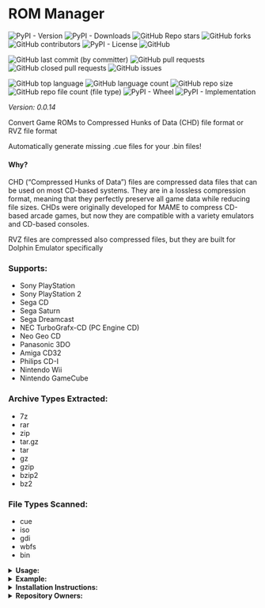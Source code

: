 # ROM Manager

![PyPI - Version](https://img.shields.io/pypi/v/rom-manager)
![PyPI - Downloads](https://img.shields.io/pypi/dd/rom-manager)
![GitHub Repo stars](https://img.shields.io/github/stars/Knuckles-Team/rom-manager)
![GitHub forks](https://img.shields.io/github/forks/Knuckles-Team/rom-manager)
![GitHub contributors](https://img.shields.io/github/contributors/Knuckles-Team/rom-manager)
![PyPI - License](https://img.shields.io/pypi/l/rom-manager)
![GitHub](https://img.shields.io/github/license/Knuckles-Team/rom-manager)

![GitHub last commit (by committer)](https://img.shields.io/github/last-commit/Knuckles-Team/rom-manager)
![GitHub pull requests](https://img.shields.io/github/issues-pr/Knuckles-Team/rom-manager)
![GitHub closed pull requests](https://img.shields.io/github/issues-pr-closed/Knuckles-Team/rom-manager)
![GitHub issues](https://img.shields.io/github/issues/Knuckles-Team/rom-manager)

![GitHub top language](https://img.shields.io/github/languages/top/Knuckles-Team/rom-manager)
![GitHub language count](https://img.shields.io/github/languages/count/Knuckles-Team/rom-manager)
![GitHub repo size](https://img.shields.io/github/repo-size/Knuckles-Team/rom-manager)
![GitHub repo file count (file type)](https://img.shields.io/github/directory-file-count/Knuckles-Team/rom-manager)
![PyPI - Wheel](https://img.shields.io/pypi/wheel/rom-manager)
![PyPI - Implementation](https://img.shields.io/pypi/implementation/rom-manager)

*Version: 0.0.14*

Convert Game ROMs to Compressed Hunks of Data (CHD) file format or RVZ file format

Automatically generate missing .cue files for your .bin files!

#### Why?

CHD (“Compressed Hunks of Data”) files are compressed data files that can be used on most CD-based systems. 
They are in a lossless compression format, meaning that they perfectly preserve all game data while reducing file sizes. 
CHDs were originally developed for MAME to compress CD-based arcade games, 
but now they are compatible with a variety emulators and CD-based consoles.

RVZ files are compressed also compressed files, but they are built for Dolphin Emulator specifically

### Supports:
- Sony PlayStation
- Sony PlayStation 2
- Sega CD
- Sega Saturn
- Sega Dreamcast
- NEC TurboGrafx-CD (PC Engine CD)
- Neo Geo CD
- Panasonic 3DO
- Amiga CD32
- Philips CD-I
- Nintendo Wii
- Nintendo GameCube

### Archive Types Extracted:
- 7z
- rar
- zip
- tar.gz
- tar
- gz
- gzip
- bzip2
- bz2

### File Types Scanned:
- cue
- iso
- gdi
- wbfs
- bin

<details>
  <summary><b>Usage:</b></summary>

| Short Flag | Long Flag   | Description                                             |
|------------|-------------|---------------------------------------------------------|
| -h         | --help      | See Usage                                               |
| -c         | --cpu-count | Limit max number of CPUs to use for parallel processing |
| -d         | --directory | Directory to scan for ROMs                              |
| -x         | --delete    | Delete the original files                               |
| -f         | --force     | Force overwrite of existing CHD files                   |
| -v         | --verbose   | Print all debug information                             |

</details>

<details>
  <summary><b>Example:</b></summary>

```bash
rom-manager --directory "C:/Users/default/Games/"
```

</details>

<details>
  <summary><b>Installation Instructions:</b></summary>

Install Python Package

```bash
python -m pip install rom-manager
```

</details>

<details>
  <summary><b>Repository Owners:</b></summary>


<img width="100%" height="180em" src="https://github-readme-stats.vercel.app/api?username=Knucklessg1&show_icons=true&hide_border=true&&count_private=true&include_all_commits=true" />

![GitHub followers](https://img.shields.io/github/followers/Knucklessg1)
![GitHub User's stars](https://img.shields.io/github/stars/Knucklessg1)
</details>
